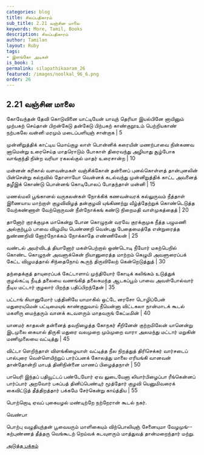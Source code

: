 ```yaml
---
categories: blog
title: சிலப்பதிகாரம்
sub_title: 2.21 வஞ்சின மாலை
keywords: More, Tamil, Books
description: சிலப்பதிகாரம்
author: Tamilan
layout: Ruby
tags:
- இளங்கோ அடிகள்
is_book: 1
permalink: silapathikaaram_26
featured: /images/noolkal_96_6.png
order: 26
---
```



## 2.21 வஞ்சின மாலை

கோவேந்தன் தேவி கொடுவினை யாட்டியேன் யாவுந் தெரியா இயல்பினே னாயினும் முற்பகற் செய்தான் பிறன்கேடு தன்கேடு பிற்பகற் காண்குறூஉம் பெற்றியகாண் நற்பகலே வன்னி மரமும் மடைப்பளியுஞ் சான்றாக | 5

முன்னிறுத்திக் காட்டிய மொய்குழ லாள் பொன்னிக் கரையின் மணற்பாவை நின்கணவ னாமென்று உரைசெய்த மாதரொடும் போகாள் திரைவந்து அழியாது சூழ்போக வாங்குந்தி நின்ற வரியா ரகலல்குல் மாதர் உரைசான்ற | 10

மன்னன் கரிகால் வளவன்மகள் வஞ்சிக்கோன் தன்னைப் புனல்கொள்ளத் தான்புனலின் பின்சென்று கல்நவில் தோளாயோ வென்னக் கடல்வந்து முன்னிறுத்திக் காட்ட அவனைத் தழீஇக் கொண்டு பொன்னங் கொடிபோலப் போதந்தாள் மன்னி | 15

மணல்மலி பூங்கானல் வருகலன்கள் நோக்கிக் கணவன்வரக் கல்லுருவம் நீத்தாள் இணையாய மாற்றாள் குழவிவிழத் தன்குழவி யுங்கிணற்று வீழ்த்தேற்றுக் கொண்டெடுத்த வேற்கண்ணாள் வேற்றொருவன் நீள்நோக்கங் கண்டு நிறைமதி வாள்முகத்தைத் | 20

தானோர் குரக்குமுக மாகென்று போன கொழுநன் வரவே குரக்குமுக நீத்த பழுமணி அல்குற்பூம் பாவை விழுமிய பெண்ணறி வென்பது பேதைமைத்தே என்றுரைத்த நுண்ணறிவி னோர்நோக்கம் நோக்காதே எண்ணிலேன் | 25

வண்டல் அயர்விடத் தியானோர் மகள்பெற்றால் ஒண்டொடி நீயோர் மகற்பெறில் கொண்ட கொழுநன் அவளுக்கென் றியானுரைத்த மாற்றம் கெழுமி அவளுரைப்பக் கேட்ட விழுமத்தால் சிந்தைநோய் கூருந் திருவிலேற் கென்றெடுத்துத் | 30

தந்தைக்குத் தாயுரைப்பக் கேட்டாளாய் முந்தியோர் கோடிக் கலிங்கம் உடுத்துக் குழல்கட்டி நீடித் தலையை வணங்கித் தலைசுமந்த ஆடகப்பூம் பாவை அவள்போல்வார் நீடிய மட்டார் குழலார் பிறந்த பதிப்பிறந்தேன் | 35

பட்டாங் கியானுமோர் பத்தினியே யாமாகில் ஒட்டே னரசோ டொழிப்பேன் மதுரையுமென் பட்டிமையுங் காண்குறுவாய் நீயென்னா விட்டகலா நான்மாடக் கூடல் மகளிரு மைந்தரும் வானக் கடவளரும் மாதவருங் கேட்டீமின் | 40

யானமர் காதலன் தன்னைத் தவறிழைத்த கோநகர் சீறினேன் குற்றமிலேன் யானென்று இடமுலை கையால் திருகி மதுரை வலமுறை மும்முறை வாரா அலமந்து மட்டார் மறுகின் மணிமுலையை வட்டித்து | 45

விட்டா ளெறிந்தாள் விளங்கிழையாள் வட்டித்த நீல நிறத்துத் திரிசெக்கர் வார்சடைப் பால்புரை வெள்ளெயிற்றுப் பார்ப்பனக் கோலத்து மாலை எரியங்கி வானவன் தான்தோன்றி மாபத் தினிநின்னை மாணப் பிழைத்தநாள் | 50

பாயெரி இந்தப் பதியூட்டப் பண்டேயோர் ஏவ லுடையேனா லியார்பிழைப்பா ரீங்கென்னப் பார்ப்பார் அறவோர் பசுப்பத் தினிப்பெண்டிர் மூத்தோர் குழவி யெனுமிவரைக் கைவிட்டுத் தீத்திறத்தார் பக்கமே சேர்கென்று காய்த்திய | 55

பொற்றொடி ஏவப் புகையழல் மண்டிற்றே நற்றேரான் கூடல் நகர்.

வெண்பா

பொற்பு வழுதியுந்தன் பூவையரும் மாளிகையும் விற்பொலியுஞ் சேனையுமா வேழமுங்--கற்புண்ணத் தீத்தரு வெங்கூடற் றெய்வக் கடவுளரும் மாத்துவத் தான்மறைந்தார் மற்று.

[அடுத்த பக்கம்](silapathikaaram_27)